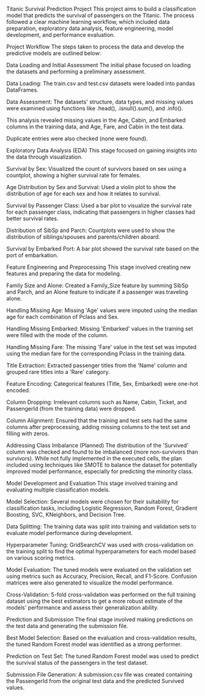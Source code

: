 Titanic Survival Prediction Project
This project aims to build a classification model that predicts the survival of passengers on the Titanic. The process followed a clear machine learning workflow, which included data preparation, exploratory data analysis, feature engineering, model development, and performance evaluation.

Project Workflow
The steps taken to process the data and develop the predictive models are outlined below:

Data Loading and Initial Assessment
The initial phase focused on loading the datasets and performing a preliminary assessment.

Data Loading: The train.csv and test.csv datasets were loaded into pandas DataFrames.

Data Assessment: The datasets' structure, data types, and missing values were examined using functions like .head(), .isnull().sum(), and .info().

This analysis revealed missing values in the Age, Cabin, and Embarked columns in the training data, and Age, Fare, and Cabin in the test data.

Duplicate entries were also checked (none were found).

Exploratory Data Analysis (EDA)
This stage focused on gaining insights into the data through visualization.

Survival by Sex: Visualized the count of survivors based on sex using a countplot, showing a higher survival rate for females.

Age Distribution by Sex and Survival: Used a violin plot to show the distribution of age for each sex and how it relates to survival.

Survival by Passenger Class: Used a bar plot to visualize the survival rate for each passenger class, indicating that passengers in higher classes had better survival rates.

Distribution of SibSp and Parch: Countplots were used to show the distribution of siblings/spouses and parents/children aboard.

Survival by Embarked Port: A bar plot showed the survival rate based on the port of embarkation.

Feature Engineering and Preprocessing
This stage involved creating new features and preparing the data for modeling.

Family Size and Alone: Created a Family_Size feature by summing SibSp and Parch, and an Alone feature to indicate if a passenger was traveling alone.

Handling Missing Age: Missing 'Age' values were imputed using the median age for each combination of Pclass and Sex.

Handling Missing Embarked: Missing 'Embarked' values in the training set were filled with the mode of the column.

Handling Missing Fare: The missing 'Fare' value in the test set was imputed using the median fare for the corresponding Pclass in the training data.

Title Extraction: Extracted passenger titles from the 'Name' column and grouped rare titles into a 'Rare' category.

Feature Encoding: Categorical features (Title, Sex, Embarked) were one-hot encoded.

Column Dropping: Irrelevant columns such as Name, Cabin, Ticket, and PassengerId (from the training data) were dropped.

Column Alignment: Ensured that the training and test sets had the same columns after preprocessing, adding missing columns to the test set and filling with zeros.

Addressing Class Imbalance (Planned)
The distribution of the 'Survived' column was checked and found to be imbalanced (more non-survivors than survivors).
While not fully implemented in the executed cells, the plan included using techniques like SMOTE to balance the dataset for potentially improved model performance, especially for predicting the minority class.

Model Development and Evaluation
This stage involved training and evaluating multiple classification models.

Model Selection: Several models were chosen for their suitability for classification tasks, including Logistic Regression, Random Forest, Gradient Boosting, SVC, KNeighbors, and Decision Tree.

Data Splitting: The training data was split into training and validation sets to evaluate model performance during development.

Hyperparameter Tuning: GridSearchCV was used with cross-validation on the training split to find the optimal hyperparameters for each model based on various scoring metrics.

Model Evaluation: The tuned models were evaluated on the validation set using metrics such as Accuracy, Precision, Recall, and F1-Score. Confusion matrices were also generated to visualize the model performance.

Cross-Validation: 5-fold cross-validation was performed on the full training dataset using the best estimators to get a more robust estimate of the models' performance and assess their generalization ability.

Prediction and Submission
The final stage involved making predictions on the test data and generating the submission file.

Best Model Selection: Based on the evaluation and cross-validation results, the tuned Random Forest model was identified as a strong performer.

Prediction on Test Set: The tuned Random Forest model was used to predict the survival status of the passengers in the test dataset.

Submission File Generation: A submission.csv file was created containing the PassengerId from the original test data and the predicted Survived values.
